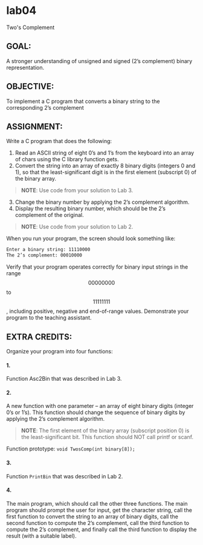 # lab04
Two's Complement

## GOAL:
A stronger understanding of unsigned and signed (2’s complement) binary representation.


## OBJECTIVE:
To implement a C program that converts a binary string to the corresponding 2’s complement


## ASSIGNMENT:
Write a C program that does the following:
1. Read an ASCII string of eight 0’s and 1’s from the keyboard into an array of chars using the C library function gets.
2. Convert the string into an array of exactly 8 binary digits (integers 0 and 1), so that the least-significant digit is in the first element (subscript 0) of the binary array.
> **NOTE**: Use code from your solution to Lab 3.
3. Change the binary number by applying the 2’s complement algorithm.
4. Display the resulting binary number, which should be the 2’s complement of the original.
> **NOTE**: Use code from your solution to Lab 2.

When you run your program, the screen should look something like:
```sh
Enter a binary string: 11110000
The 2’s complement: 00010000
```
Verify that your program operates correctly for binary input strings in the range $$00000000$$ to $$11111111$$, including positive, negative and end-of-range values. Demonstrate your program to the teaching assistant.


## EXTRA CREDITS:
Organize your program into four functions:
#### 1.
Function Asc2Bin that was described in Lab 3.

#### 2.
A new function with one parameter – an array of eight binary digits (integer 0’s or 1’s). This function should change the sequence of binary digits by applying the 2’s complement algorithm.
> **NOTE**: The first element of the binary array (subscript position 0) is the least-significant bit. This function should NOT call printf or scanf.

Function prototype: `void TwosComp(int binary[8]);`

#### 3.
Function `PrintBin` that was described in Lab 2.

#### 4.
The main program, which should call the other three functions. The main program should prompt the user for input, get the character string, call the first function to convert the string to an array of binary digits, call the second function to compute the 2’s complement, call the third function to compute the 2’s complement, and finally call the third function to display the result (with a suitable label).
